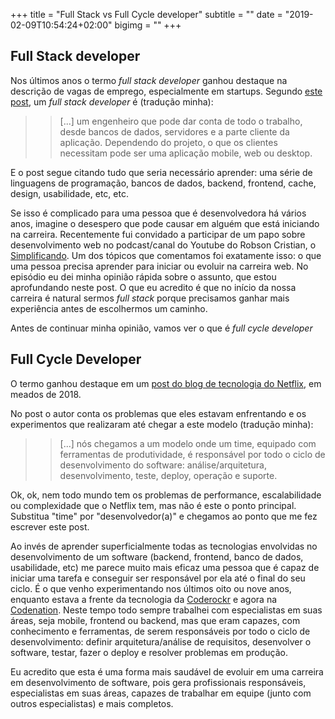 +++
title = "Full Stack vs Full Cycle developer"
subtitle = ""
date = "2019-02-09T10:54:24+02:00"
bigimg = ""
+++

## Full Stack developer

Nos últimos anos o termo *full stack developer* ganhou destaque na descrição de vagas de emprego, especialmente em startups. Segundo [este post](https://hackernoon.com/6-essential-tips-on-how-to-become-a-full-stack-developer-1d10965aaead), um *full stack developer* é (tradução minha):

<!--more-->

>> [...] um engenheiro que pode dar conta de todo o trabalho, desde bancos de dados, servidores e a parte cliente da aplicação. Dependendo do projeto, o que os clientes necessitam pode ser uma aplicação mobile, web ou desktop.

E o post segue citando tudo que seria necessário aprender: uma série de linguagens de programação, bancos de dados, backend, frontend, cache, design, usabilidade, etc, etc.

Se isso é complicado para uma pessoa que é desenvolvedora há vários anos, imagine o desespero que pode causar em alguém que está iniciando na carreira. Recentemente fui convidado a participar de um papo sobre desenvolvimento web no podcast/canal do Youtube do Robson Cristian, o [Simplificando](https://robsoncristian.com/simplificando-episodio-13-programacao-web-com-elton-minetto/). Um dos tópicos que comentamos foi exatamente isso: o que uma pessoa precisa aprender para iniciar ou evoluir na carreira web. No episódio eu dei minha opinião rápida sobre o assunto, que estou aprofundando neste post. O que eu acredito é que no início da nossa carreira é natural sermos *full stack* porque precisamos ganhar mais experiência antes de escolhermos um caminho. 

Antes de continuar minha opinião, vamos ver o que é *full cycle developer* 

## Full Cycle Developer

O termo ganhou destaque em um [post do blog de tecnologia do Netflix](https://medium.com/netflix-techblog/full-cycle-developers-at-netflix-a08c31f83249), em meados de 2018.

No post o autor conta os problemas que eles estavam enfrentando e os experimentos que realizaram até chegar a este modelo (tradução minha): 

>> [...] nós chegamos a um modelo onde um time, equipado com ferramentas de produtividade, é responsável por todo o ciclo de desenvolvimento do software: análise/arquitetura, desenvolvimento, teste, deploy, operação e suporte.

Ok, ok, nem todo mundo tem os problemas de performance, escalabilidade ou complexidade que o Netflix tem, mas não é este o ponto principal. Substitua "time" por "desenvolvedor(a)" e chegamos ao ponto que me fez escrever este post.

Ao invés de aprender superficialmente todas as tecnologias envolvidas no desenvolvimento de um software (backend, frontend, banco de dados, usabilidade, etc) me parece muito mais eficaz uma pessoa que é capaz de iniciar uma tarefa e conseguir ser responsável por ela até o final do seu ciclo. É o que venho experimentando nos últimos oito ou nove anos, enquanto estava a frente da tecnologia da [Coderockr](http://coderockr.com) e agora na [Codenation](https://www.codenation.com.br). Neste tempo todo sempre trabalhei com especialistas em suas áreas, seja mobile, frontend ou backend, mas que eram capazes, com conhecimento e ferramentas, de serem responsáveis por todo o ciclo de desenvolvimento: definir arquitetura/análise de requisitos, desenvolver o software, testar, fazer o deploy e resolver problemas em produção. 

Eu acredito que esta é uma forma mais saudável de evoluir em uma carreira em desenvolvimento de software, pois gera profissionais responsáveis, especialistas em suas áreas, capazes de trabalhar em equipe (junto com outros especialistas) e mais completos. 